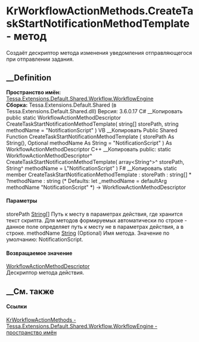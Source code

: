 # KrWorkflowActionMethods.CreateTaskStartNotificationMethodTemplate - метод
Создаёт дескриптор метода изменения уведомления отправляющегося при
отправлении задания.
## __Definition
 **Пространство имён:**
[Tessa.Extensions.Default.Shared.Workflow.WorkflowEngine](N_Tessa_Extensions_Default_Shared_Workflow_WorkflowEngine.htm)  
 **Сборка:** Tessa.Extensions.Default.Shared (в
Tessa.Extensions.Default.Shared.dll) Версия: 3.6.0.17
C# __Копировать
     public static WorkflowActionMethodDescriptor CreateTaskStartNotificationMethodTemplate(
    	string[] storePath,
    	string methodName = "NotificationScript"
    )
VB __Копировать
     Public Shared Function CreateTaskStartNotificationMethodTemplate ( 
    	storePath As String(),
    	Optional methodName As String = "NotificationScript"
    ) As WorkflowActionMethodDescriptor
C++ __Копировать
     public:
    static WorkflowActionMethodDescriptor^ CreateTaskStartNotificationMethodTemplate(
    	array<String^>^ storePath, 
    	String^ methodName = L"NotificationScript"
    )
F# __Копировать
     static member CreateTaskStartNotificationMethodTemplate : 
            storePath : string[] * 
            ?methodName : string 
    (* Defaults:
            let _methodName = defaultArg methodName "NotificationScript"
    *)
    -> WorkflowActionMethodDescriptor 
#### Параметры
storePath [String](https://learn.microsoft.com/dotnet/api/system.string)[]
    Путь к месту в параметрах действия, где хранится текст скрипта. Для методов формируемых автоматически по строке - данное поле определяет путь к месту не в параметрах действия, а в строке.
methodName [String](https://learn.microsoft.com/dotnet/api/system.string)
(Optional)
    Имя метода. Значение по умолчанию: NotificationScript.
#### Возвращаемое значение
[WorkflowActionMethodDescriptor](T_Tessa_Workflow_Actions_Descriptors_WorkflowActionMethodDescriptor.htm)  
Дескриптор метода действия.
##  __См. также
#### Ссылки
[KrWorkflowActionMethods -
](T_Tessa_Extensions_Default_Shared_Workflow_WorkflowEngine_KrWorkflowActionMethods.htm)
[Tessa.Extensions.Default.Shared.Workflow.WorkflowEngine - пространство
имён](N_Tessa_Extensions_Default_Shared_Workflow_WorkflowEngine.htm)

